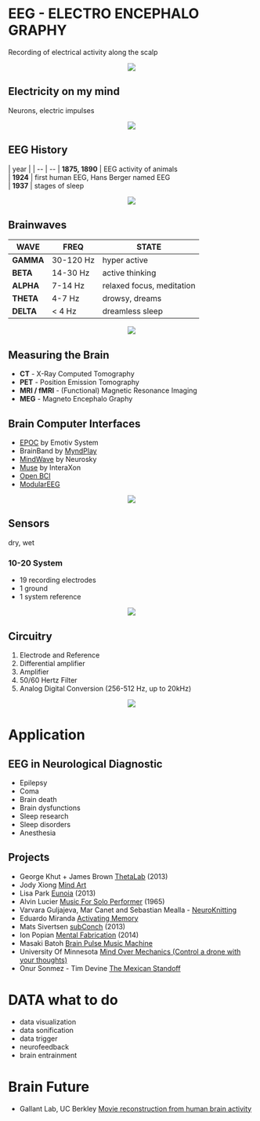 
#  EEG - ELECTRO ENCEPHALO GRAPHY

Recording of electrical activity along the scalp


<p align="center">
	<img src="https://raw.githubusercontent.com/evsc/eegOSCworkshop/master/presentation/img/eeg.jpg"/>
</p>


## Electricity on my mind

Neurons, electric impulses 

<p align="center">
	<img src="https://raw.githubusercontent.com/evsc/eegOSCworkshop/master/presentation/img/neuron.png"/>
</p>


## EEG History

| year | 
| -- | --
| **1875, 1890** | EEG activity of animals  
| **1924** | first human EEG, Hans Berger named EEG  
| **1937** | stages of sleep  

<p align="center">
	<img src="https://raw.githubusercontent.com/evsc/eegOSCworkshop/master/presentation/img/Berger_EEG.jpg"/>
</p>



## Brainwaves

| WAVE | FREQ | STATE
| -- | -- | --
| **GAMMA** | 30-120 Hz | hyper active
| **BETA** | 14-30 Hz | active thinking
| **ALPHA** | 7-14 Hz | relaxed focus, meditation
| **THETA** | 4-7 Hz | drowsy, dreams
| **DELTA** | < 4 Hz | dreamless sleep

<p align="center">
	<img src="https://raw.githubusercontent.com/evsc/eegOSCworkshop/master/presentation/img/Brain-Waves-Graph-1024x827.jpg"/>
</p>




## Measuring the Brain

* **CT** - X-Ray Computed Tomography
* **PET** - Position Emission Tomography
* **MRI / fMRI** - (Functional) Magnetic Resonance Imaging
* **MEG** - Magneto Encephalo Graphy





## Brain Computer Interfaces

* [EPOC](https://emotiv.com/epoc.php) by Emotiv System
* BrainBand by [MyndPlay](http://myndplay.com/)
* [MindWave](http://store.neurosky.com/products/mindwave-1) by Neurosky
* [Muse](http://www.choosemuse.com/) by InteraXon
* [Open BCI](http://openbci.com/)
* [ModularEEG](http://openeeg.sourceforge.net/doc/modeeg/modeeg.html)

<p align="center">
	<img src="https://raw.githubusercontent.com/evsc/eegOSCworkshop/master/presentation/img/bci_compare.png"/>
</p>


## Sensors

dry, wet

### 10-20 System

 * 19 recording electrodes
 * 1 ground
 * 1 system reference

<p align="center">
	<img src="https://raw.githubusercontent.com/evsc/eegOSCworkshop/master/presentation/img/image011.jpg"/>
</p>

## Circuitry

 1. Electrode and Reference
 2. Differential amplifier
 3. Amplifier
 4. 50/60 Hertz Filter
 5. Analog Digital Conversion (256-512 Hz, up to 20kHz)


<p align="center">
	<img src="https://raw.githubusercontent.com/evsc/eegOSCworkshop/master/presentation/img/circuitry.png"/>
</p>







# Application

## EEG in Neurological Diagnostic

 * Epilepsy
 * Coma
 * Brain death
 * Brain dysfunctions
 * Sleep research
 * Sleep disorders
 * Anesthesia

## Projects 

 * George Khut + James Brown [ThetaLab](http://georgekhut.com/2013/07/thetalab-creative-neurofeedback-june-2013/) (2013)
 * Jody Xiong [Mind Art](http://thecreatorsproject.vice.com/blog/this-art-project-lets-anyone-paint-with-brainwaves)
 * Lisa Park [Eunoia](http://thelisapark.com/#/eunoia) (2013)
 * Alvin Lucier [Music For Solo Performer](https://www.youtube.com/watch?v=bIPU2ynqy2Y) (1965) 
 * Varvara Guljajeva, Mar Canet and Sebastian Mealla - [NeuroKnitting](http://www.knitic.com/neuro/) 
 * Eduardo Miranda [Activating Memory](https://vimeo.com/89601884)
 * Mats Sivertsen [subConch](http://www.mats-sivertsen.net/subconch.html) (2013)
 * Ion Popian [Mental Fabrication](http://thecreatorsproject.vice.com/blog/this-machine-turns-your-mental-map-into-an-architectural-structure) (2014)
 * Masaki Batoh [Brain Pulse Music Machine](http://www.monsterfresh.com/2012/04/04/masaki-batoh-brain-pulse-music-machine/)
 * University Of Minnesota [Mind Over Mechanics (Control a drone with your thoughts)](https://www.youtube.com/watch?v=rpHy-fUyXYk)
 * Onur Sonmez - Tim Devine [The Mexican Standoff](https://vimeo.com/10047079)



# DATA what to do

 * data visualization
 * data sonification
 * data trigger
 * neurofeedback
 * brain entrainment



# Brain Future

 * Gallant Lab, UC Berkley [Movie reconstruction from human brain activity](https://www.youtube.com/watch?v=nsjDnYxJ0bo)













